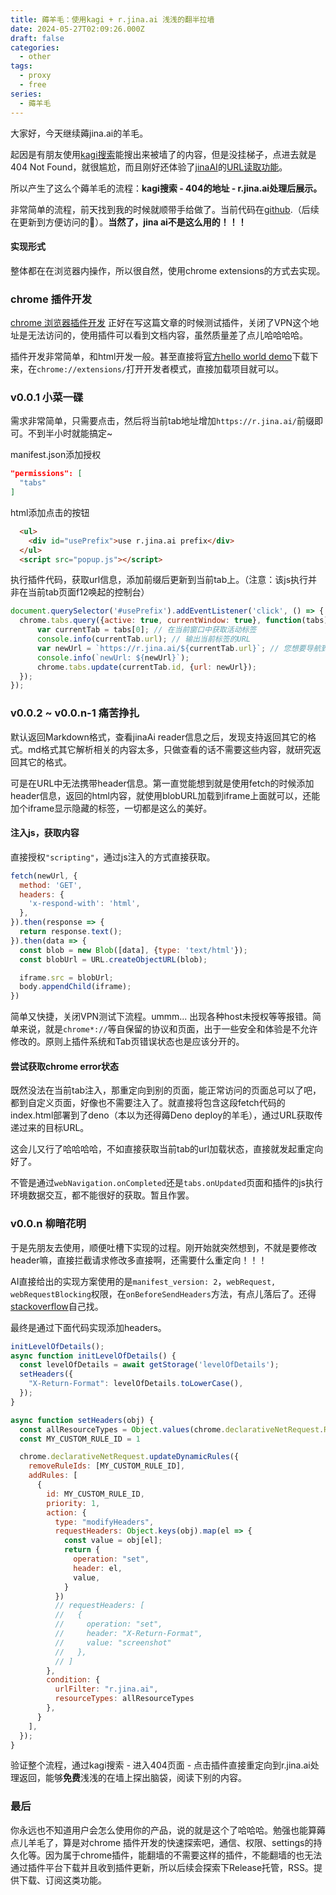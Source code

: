 ```yaml
---
title: 薅羊毛：使用kagi + r.jina.ai 浅浅的翻半拉墙
date: 2024-05-27T02:09:26.000Z
draft: false
categories:
  - other
tags:
  - proxy
  - free
series:
  - 薅羊毛
---
```


大家好，今天继续薅jina.ai的羊毛。

起因是有朋友使用[kagi搜索](https://kagi.com/)能搜出来被墙了的内容，但是没挂梯子，点进去就是404 Not Found，就很尴尬，而且刚好还体验了[jinaAI](https://jina.ai/)的[URL读取功能](https://r.jina.ai/)。

所以产生了这么个薅羊毛的流程：**kagi搜索 - 404的地址 - r.jina.ai处理后展示。**

非常简单的流程，前天找到我的时候就顺带手给做了。当前代码在[github](https://github.com/hawkeye-xb/jinaAIReader).（后续在更新到方便访问的🐶）。**当然了，jina ai不是这么用的！！！**

#### 实现形式
整体都在在浏览器内操作，所以很自然，使用chrome extensions的方式去实现。

### chrome 插件开发
[chrome 浏览器插件开发](https://developer.chrome.com/docs/extensions/get-started/tutorial/hello-world) 正好在写这篇文章的时候测试插件，关闭了VPN这个地址是无法访问的，使用插件可以看到文档内容，虽然质量差了点儿哈哈哈哈。

插件开发非常简单，和html开发一般。甚至直接将[官方hello world demo](https://github.com/GoogleChrome/chrome-extensions-samples/tree/main/functional-samples/tutorial.hello-world)下载下来，在`chrome://extensions/`打开开发者模式，直接加载项目就可以。

### v0.0.1 小菜一碟
需求非常简单，只需要点击，然后将当前tab地址增加`https://r.jina.ai/`前缀即可。不到半小时就能搞定~

manifest.json添加授权
```json
"permissions": [
  "tabs"
] 
```
html添加点击的按钮
```html
  <ul>
    <div id="usePrefix">use r.jina.ai prefix</div>
  </ul>
  <script src="popup.js"></script>
```
执行插件代码，获取url信息，添加前缀后更新到当前tab上。（注意：该js执行并非在当前tab页面f12唤起的控制台）
```js
document.querySelector('#usePrefix').addEventListener('click', () => {
  chrome.tabs.query({active: true, currentWindow: true}, function(tabs) {
      var currentTab = tabs[0]; // 在当前窗口中获取活动标签
      console.info(currentTab.url); // 输出当前标签的URL
      var newUrl = `https://r.jina.ai/${currentTab.url}`; // 您想要导航到的新URL
      console.info(`newUrl: ${newUrl}`);
      chrome.tabs.update(currentTab.id, {url: newUrl});
  });
});
```

### v0.0.2 ~ v0.0.n-1 痛苦挣扎
默认返回Markdown格式，查看jinaAi reader信息之后，发现支持返回其它的格式。md格式其它解析相关的内容太多，只做查看的话不需要这些内容，就研究返回其它的格式。

可是在URL中无法携带header信息。第一直觉能想到就是使用fetch的时候添加header信息，返回的html内容，就使用blobURL加载到iframe上面就可以，还能加个iframe显示隐藏的标签，一切都是这么的美好。

#### 注入js，获取内容
直接授权`"scripting"`，通过js注入的方式直接获取。
```js
fetch(newUrl, {
  method: 'GET',
  headers: {
    'x-respond-with': 'html',
  },
}).then(response => {
  return response.text();
}).then(data => {
  const blob = new Blob([data], {type: 'text/html'});
  const blobUrl = URL.createObjectURL(blob);

  iframe.src = blobUrl;
  body.appendChild(iframe);
})
```
简单又快捷，关闭VPN测试下流程。ummm... 出现各种host未授权等等报错。简单来说，就是`chrome*://`等自保留的协议和页面，出于一些安全和体验是不允许修改的。原则上插件系统和Tab页错误状态也是应该分开的。

#### 尝试获取chrome error状态
既然没法在当前tab注入，那重定向到别的页面，能正常访问的页面总可以了吧，都到自定义页面，好像也不需要注入了。就直接将包含这段fetch代码的index.html部署到了deno（本以为还得薅Deno deploy的羊毛），通过URL获取传递过来的目标URL。

这会儿又行了哈哈哈哈，不如直接获取当前tab的url加载状态，直接就发起重定向好了。

不管是通过`webNavigation.onCompleted`还是`tabs.onUpdated`页面和插件的js执行环境数据交互，都不能很好的获取。暂且作罢。

### v0.0.n 柳暗花明
于是先朋友去使用，顺便吐槽下实现的过程。刚开始就突然想到，不就是要修改header嘛，直接拦截请求修改多直接啊，还需要什么重定向！！！

AI直接给出的实现方案使用的是`manifest_version: 2`，`webRequest, webRequestBlocking`权限，在`onBeforeSendHeaders`方法，有点儿落后了。还得[stackoverflow](https://stackoverflow.com/questions/3274144/can-i-modify-outgoing-request-headers-with-a-chrome-extension)自己找。

最终是通过下面代码实现添加headers。
```js
initLevelOfDetails();
async function initLevelOfDetails() {
  const levelOfDetails = await getStorage('levelOfDetails');
  setHeaders({
    "X-Return-Format": levelOfDetails.toLowerCase(),
  });
}

async function setHeaders(obj) {
  const allResourceTypes = Object.values(chrome.declarativeNetRequest.ResourceType);
  const MY_CUSTOM_RULE_ID = 1

  chrome.declarativeNetRequest.updateDynamicRules({
    removeRuleIds: [MY_CUSTOM_RULE_ID],
    addRules: [
      {
        id: MY_CUSTOM_RULE_ID,
        priority: 1,
        action: {
          type: "modifyHeaders",
          requestHeaders: Object.keys(obj).map(el => {
            const value = obj[el];
            return {
              operation: "set",
              header: el,
              value,
            }
          })
          // requestHeaders: [
          //   {
          //     operation: "set",
          //     header: "X-Return-Format",
          //     value: "screenshot"
          //   },
          // ]
        },
        condition: {
          urlFilter: "r.jina.ai",
          resourceTypes: allResourceTypes
        },
      }
    ],
  });
}
```
验证整个流程，通过kagi搜索 - 进入404页面 - 点击插件直接重定向到r.jina.ai处理返回，能够**免费**浅浅的在墙上探出脑袋，阅读下别的内容。

### 最后
你永远也不知道用户会怎么使用你的产品，说的就是这个了哈哈哈。勉强也能算薅点儿羊毛了，算是对chrome 插件开发的快速探索吧，通信、权限、settings的持久化等。因为属于chrome插件，能翻墙的不需要这样的插件，不能翻墙的也无法通过插件平台下载并且收到插件更新，所以后续会探索下Release托管，RSS。提供下载、订阅这类功能。
